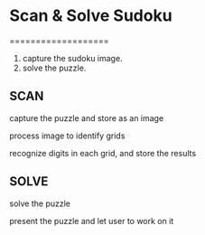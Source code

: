 # Scan & Solve Sudoku
===================

1. capture the sudoku image.
2. solve the puzzle.

## SCAN

capture the puzzle and store as an image

process image to identify grids

recognize digits in each grid, and store the results

## SOLVE

solve the puzzle

present the puzzle and let user to work on it
